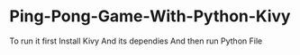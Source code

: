 # Ping-Pong-Game-With-Python-Kivy

To run it first Install Kivy And its dependies
And then run Python File
